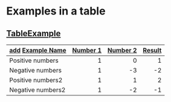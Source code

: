 # Examples in a table

## [TableExample](- "")


|[add][] [Example Name](- "c:example")| [Number 1](- "#x")|[Number 2](- "#y")|[Result](- "?=#z")|
| --------------------------          | ----------------: | ---------------: | ---------------: |
| Positive numbers                    |                  1|                 0|                 1|
| Negative numbers                    |                  1|                -3|                -2|
| Positive numbers2                   |                  1|                 1|                 2|
| Negative numbers2                   |                  1|                -2|                -1|

[add]: - "#z=add(#x, #y)"